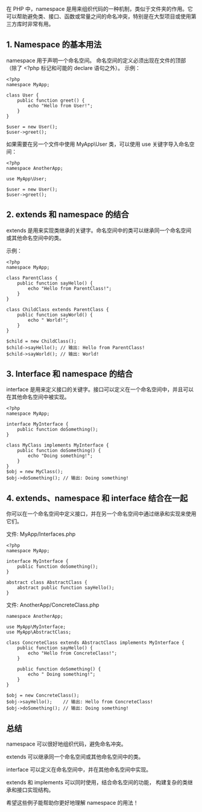 在 PHP 中，namespace 是用来组织代码的一种机制，类似于文件夹的作用。它可以帮助避免类、接口、函数或常量之间的命名冲突，特别是在大型项目或使用第三方库时非常有用。

## 1. Namespace 的基本用法
namespace 用于声明一个命名空间。
命名空间的定义必须出现在文件的顶部（除了 <?php 标记和可能的 declare 语句之外）。
示例：
```
<?php
namespace MyApp;

class User {
    public function greet() {
        echo "Hello from User!";
    }
}

$user = new User();
$user->greet();
```
如果需要在另一个文件中使用 MyApp\User 类，可以使用 use 关键字导入命名空间：
```
<?php
namespace AnotherApp;

use MyApp\User;

$user = new User();
$user->greet();
```

## 2. extends 和 namespace 的结合
extends 是用来实现类继承的关键字。命名空间中的类可以继承同一个命名空间或其他命名空间中的类。

示例：
```
<?php
namespace MyApp;

class ParentClass {
    public function sayHello() {
        echo "Hello from ParentClass!";
    }
}

class ChildClass extends ParentClass {
    public function sayWorld() {
        echo " World!";
    }
}

$child = new ChildClass();
$child->sayHello(); // 输出: Hello from ParentClass!
$child->sayWorld(); // 输出: World!
```
## 3. Interface 和 namespace 的结合
interface 是用来定义接口的关键字。接口可以定义在一个命名空间中，并且可以在其他命名空间中被实现。

```
<?php
namespace MyApp;

interface MyInterface {
    public function doSomething();
}

class MyClass implements MyInterface {
    public function doSomething() {
        echo "Doing something!";
    }
}
$obj = new MyClass();
$obj->doSomething(); // 输出: Doing something!
```

## 4. extends、namespace 和 interface 结合在一起
你可以在一个命名空间中定义接口，并在另一个命名空间中通过继承和实现来使用它们。

文件: MyApp/Interfaces.php
```
<?php
namespace MyApp;

interface MyInterface {
    public function doSomething();
}

abstract class AbstractClass {
    abstract public function sayHello();
}
```

文件: AnotherApp/ConcreteClass.php
```
namespace AnotherApp;

use MyApp\MyInterface;
use MyApp\AbstractClass;

class ConcreteClass extends AbstractClass implements MyInterface {
    public function sayHello() {
        echo "Hello from ConcreteClass!";
    }

    public function doSomething() {
        echo " Doing something!";
    }
}

$obj = new ConcreteClass();
$obj->sayHello();    // 输出: Hello from ConcreteClass!
$obj->doSomething(); // 输出: Doing something!
```

## 总结
namespace 可以很好地组织代码，避免命名冲突。

extends 可以继承同一个命名空间或其他命名空间中的类。

interface 可以定义在命名空间中，并在其他命名空间中实现。

extends 和 implements 可以同时使用，结合命名空间的功能， 构建复杂的类继承和接口实现结构。

希望这些例子能帮助你更好地理解 namespace 的用法！
